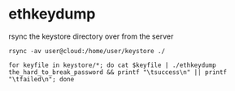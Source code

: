 # ethkeydump

rsync the keystore directory over from the server

```
rsync -av user@cloud:/home/user/keystore ./

for keyfile in keystore/*; do cat $keyfile | ./ethkeydump the_hard_to_break_password && printf "\tsuccess\n" || printf "\tfailed\n"; done
``` 

